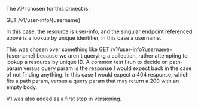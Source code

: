 The API chosen for this project is:

GET /v1/user-info/{username}

In this case, the resource is user-info, and the singular endpoint
referenced above is a lookup by unique identifier, in this case a username.

This was chosen over something like GET /v1/user-info?username={username}
because we aren't querying a collection, rather attempting to lookup a resource
by unique ID. A common test I run to decide on path-param versus query param is
the response I would expect back in the case of not finding anything.
In this case I would expect a 404 response, which fits a path
param, versus a query param that may return a 200 with an empty body.

V1 was also added as a first step in versioning.